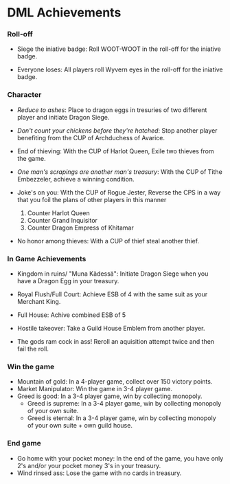 # DML Achievements

### Roll-off

* Siege the iniative badge: Roll WOOT-WOOT in the roll-off for the iniative badge.

* Everyone loses: All players roll Wyvern eyes in the roll-off for the iniative badge.

### Character

* *Reduce to ashes*: Place to dragon eggs in tresuries of two different player and initiate Dragon Siege.

* *Don't count your chickens before they're hatched*: Stop another player benefiting from the CUP of Archduchess of Avarice.

* End of thieving: With the CUP of Harlot Queen, Exile two thieves from the game.

* *One man's scrapings are another man's treasury*: With the CUP of Tithe Embezzeler, achieve a winning condition.

* Joke's on you: With the CUP of Rogue Jester, Reverse the CPS in a way that you foil the plans of other players in this manner
  1. Counter Harlot Queen
  2. Counter Grand Inquisitor
  3. Counter Dragon Empress of Khitamar

* No honor among thieves: With a CUP of thief steal another thief.

### In Game Achievements

* Kingdom in ruins/ "Muna Kädessä": Initiate Dragon Siege when you have a Dragon Egg in your treasury.

* Royal Flush/Full Court: Achieve ESB of 4 with the same suit as your Merchant King.
* Full House: Achive combined ESB of 5

* Hostile takeover: Take a Guild House Emblem from another player.
* The gods ram cock in ass! Reroll an aquisition attempt twice and then fail the roll.

### Win the game

* Mountain of gold: In a 4-player game, collect over 150 victory points.
* Market Manipulator: Win the game in 3-4 player game.
* Greed is good: In a 3-4 player game, win by collecting monopoly.
    * Greed is supreme: In a 3-4 player game, win by collecting monopoly of your own suite.
    * Greed is eternal: In a 3-4 player game, win by collecting monopoly of your own suite + own guild house.

### End game

* Go home with your pocket money: In the end of the game, you have only 2's and/or your pocket money 3's in your treasury.
* Wind rinsed ass: Lose the game with no cards in treasury.

